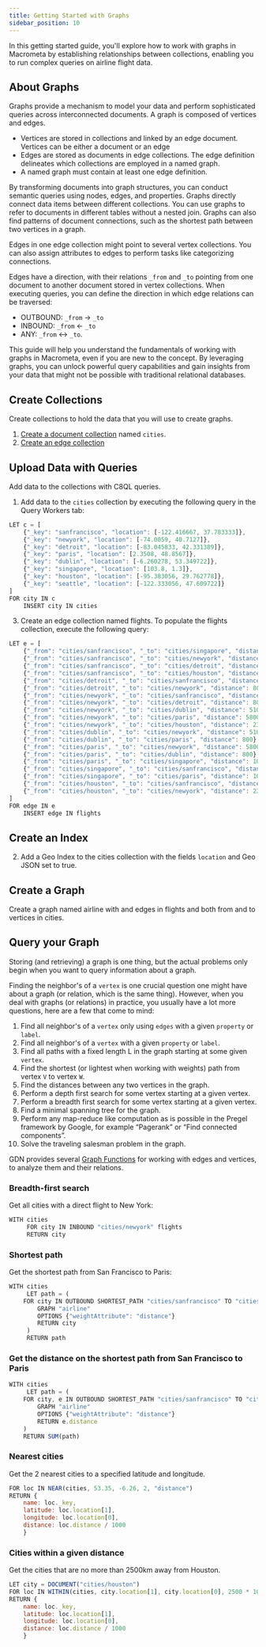```yaml
---
title: Getting Started with Graphs
sidebar_position: 10
---
```


In this getting started guide, you'll explore how to work with graphs in Macrometa by establishing relationships between collections, enabling you to run complex queries on airline flight data.

## About Graphs

Graphs provide a mechanism to model your data and perform sophisticated queries across interconnected documents. A graph is composed of vertices and edges.

- Vertices are stored in collections and linked by an edge document. Vertices can be either a document or an edge
- Edges are stored as documents in edge collections. The edge definition delineates which collections are employed in a named graph.
- A named graph must contain at least one edge definition.

By transforming documents into graph structures, you can conduct semantic queries using nodes, edges, and properties. Graphs directly connect data items between different collections. You can use graphs to refer to documents in different tables without a nested join. Graphs can also find patterns of document connections, such as the shortest path between two vertices in a graph.

Edges in one edge collection might point to several vertex collections. You can also assign attributes to edges to perform tasks like categorizing connections.

Edges have a direction, with their relations `_from` and `_to` pointing from one document to another document stored in vertex collections. When executing queries, you can define the direction in which edge relations can be traversed:

- OUTBOUND: `_from` → `_to`
- INBOUND: `_from` ← `_to`
- ANY: `_from` ↔ `_to`.

This guide will help you understand the fundamentals of working with graphs in Macrometa, even if you are new to the concept. By leveraging graphs, you can unlock powerful query capabilities and gain insights from your data that might not be possible with traditional relational databases.

## Create Collections

Create collections to hold the data that you will use to create graphs.

1. [Create a document collection](../collections/documents/create-document-store) named `cities`.
2. [Create an edge collection](../collections/graph-edge/create-graph-edge.md)

## Upload Data with Queries

Add data to the collections with C8QL queries.

1. Add data to the `cities` collection by executing the following query in the Query Workers tab:

```JavaScript
LET c = [
	{"_key": "sanfrancisco", "location": [-122.416667, 37.783333]},
	{"_key": "newyork", "location": [-74.0059, 40.7127]},
	{"_key": "detroit", "location": [-83.045833, 42.331389]},
	{"_key": "paris", "location": [2.3508, 48.8567]},
	{"_key": "dublin", "location": [-6.260278, 53.349722]},
	{"_key": "singapore", "location": [103.8, 1.3]},
	{"_key": "houston", "location": [-95.383056, 29.762778]},
	{"_key": "seattle", "location": [-122.333056, 47.609722]}
]
FOR city IN c
    INSERT city IN cities
```

3. Create an edge collection named flights. To populate the flights collection, execute the following query:

```JavaScript
LET e = [
	{"_from": "cities/sanfrancisco", "_to": "cities/singapore", "distance": 13600},
	{"_from": "cities/sanfrancisco", "_to": "cities/newyork", "distance": 4000},
	{"_from": "cities/sanfrancisco", "_to": "cities/detroit", "distance": 3300},
	{"_from": "cities/sanfrancisco", "_to": "cities/houston", "distance": 2600},
	{"_from": "cities/detroit", "_to": "cities/sanfrancisco", "distance": 3300},
	{"_from": "cities/detroit", "_to": "cities/newyork", "distance": 800},
	{"_from": "cities/newyork", "_to": "cities/sanfrancisco", "distance": 4000},
	{"_from": "cities/newyork", "_to": "cities/detroit", "distance": 800},
	{"_from": "cities/newyork", "_to": "cities/dublin", "distance": 5100},
	{"_from": "cities/newyork", "_to": "cities/paris", "distance": 5800},
	{"_from": "cities/newyork", "_to": "cities/houston", "distance": 2300},
	{"_from": "cities/dublin", "_to": "cities/newyork", "distance": 5100},
	{"_from": "cities/dublin", "_to": "cities/paris", "distance": 800},
	{"_from": "cities/paris", "_to": "cities/newyork", "distance": 5800},
	{"_from": "cities/paris", "_to": "cities/dublin", "distance": 800},
	{"_from": "cities/paris", "_to": "cities/singapore", "distance": 10700},
	{"_from": "cities/singapore", "_to": "cities/sanfrancisco", "distance": 13600},
	{"_from": "cities/singapore", "_to": "cities/paris", "distance": 10700},
	{"_from": "cities/houston", "_to": "cities/sanfrancisco", "distance": 2600},
	{"_from": "cities/houston", "_to": "cities/newyork", "distance": 2300}
]
FOR edge IN e
    INSERT edge IN flights
```

## Create an Index

2. Add a Geo Index to the cities collection with the fields `location` and Geo JSON set to true.



## Create a Graph

Create a graph named airline with and edges in flights and both from and to vertices in cities.

## Query your Graph

Storing (and retrieving) a graph is one thing, but the actual problems only begin when you want to query information about a graph.

Finding the neighbor's of a `vertex` is one crucial question one might have about a graph (or relation, which is the same thing). However, when you deal with graphs (or relations) in practice, you usually have a lot more questions, here are a few that come to mind:

1. Find all neighbor's of a `vertex` only using `edges` with a given `property` or `label`.
2. Find all neighbor's of a `vertex` with a given `property` or `label`.
3. Find all paths with a fixed length L in the graph starting at some given `vertex`.
4. Find the shortest (or lightest when working with weights) path from vertex `V` to vertex `W`.
5. Find the distances between any two vertices in the graph.
6. Perform a depth first search for some vertex starting at a given vertex.
7. Perform a breadth first search for some vertex starting at a given vertex.
8. Find a minimal spanning tree for the graph.
9. Perform any map-reduce like computation as is possible in the Pregel framework by Google, for example “Pagerank” or “Find connected components”.
10. Solve the traveling salesman problem in the graph.

GDN provides several [Graph Functions](../graphs/graph-queries/graph-functions.md) for working with edges and vertices, to analyze them and their relations.

### Breadth-first search

Get all cities with a direct flight to New York:

```JavaScript
WITH cities
     FOR city IN INBOUND "cities/newyork" flights
	 RETURN city
```

### Shortest path

Get the shortest path from San Francisco to Paris:

```JavaScript
WITH cities
     LET path = (
	FOR city IN OUTBOUND SHORTEST_PATH "cities/sanfrancisco" TO "cities/paris"
	    GRAPH "airline"
	    OPTIONS {"weightAttribute": "distance"}
	    RETURN city
     )
     RETURN path
```

### Get the distance on the shortest path from San Francisco to Paris

```JavaScript
WITH cities
     LET path = (
	FOR city, e IN OUTBOUND SHORTEST_PATH "cities/sanfrancisco" TO "cities/paris"
	    GRAPH "airline"
	    OPTIONS {"weightAttribute": "distance"}
	    RETURN e.distance
	)
	RETURN SUM(path)
```

### Nearest cities

Get the 2 nearest cities to a specified latitude and longitude.

```JavaScript
FOR loc IN NEAR(cities, 53.35, -6.26, 2, "distance")
RETURN {
	name: loc._key,
	latitude: loc.location[1],
	longitude: loc.location[0],
	distance: loc.distance / 1000
    }
```

### Cities within a given distance

Get the cities that are no more than 2500km away from Houston.

```JavaScript
LET city = DOCUMENT("cities/houston")
FOR loc IN WITHIN(cities, city.location[1], city.location[0], 2500 * 1000, "distance")
RETURN {
	name: loc._key,
	latitude: loc.location[1],
	longitude: loc.location[0],
	distance: loc.distance / 1000
    }
```
